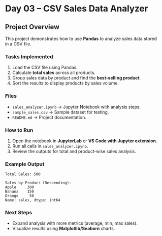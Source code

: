 # Day 03 – CSV Sales Data Analyzer

## Project Overview
This project demonstrates how to use **Pandas** to analyze sales data stored in a CSV file.

### Tasks Implemented
1. Load the CSV file using Pandas.
2. Calculate **total sales** across all products.
3. Group sales data by product and find the **best-selling product**.
4. Sort the results to display products by sales volume.

### Files
- `sales_analyzer.ipynb` → Jupyter Notebook with analysis steps.
- `sample_sales.csv` → Sample dataset for testing.
- `README.md` → Project documentation.

### How to Run
1. Open the notebook in **JupyterLab** or **VS Code with Jupyter extension**.
2. Run all cells in `sales_analyzer.ipynb`.
3. Review the outputs for total and product-wise sales analysis.

### Example Output
```
Total Sales: 500

Sales by Product (Descending):
Apple     300
Banana    150
Orange     50
Name: sales, dtype: int64
```

### Next Steps
- Expand analysis with more metrics (average, min, max sales).
- Visualize results using **Matplotlib/Seaborn** charts.
